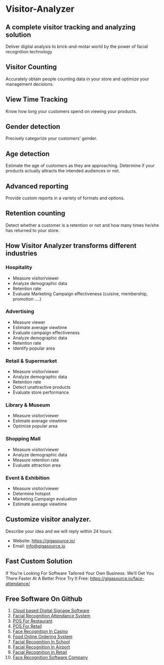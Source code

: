# Visitor-Analyzer
## A complete visitor tracking and analyzing solution
Deliver digital analysis to brick-and-motar world by the power of facial recognition technology
## Visitor Counting
Accurately obtain people counting data in your store and optimize your management decisions.
## View Time Tracking
Know how long your customers spend on viewing your products.
## Gender detection
Precisely categorize your customers’ gender.
## Age detection
Estimate the age of customers as they are approaching. Determine if your products actually attracts the intended audiences or not.
## Advanced reporting
Provide custom reports in a variety of formats and options.
## Retention counting
Detect whether a customer is a retention or not and how many times he/she has returned to your store.
## How Visitor Analyzer transforms different industries
### Hospitality
- Measure visitor/viewer
- Analyze demographic data
- Retention rate
- Evaluate Marketing Campaign effectiveness (cuisine, membership, promotion ….)

### Advertising
- Measure viewer
- Estimate average viewtime
- Evaluate campaign effectiveness
- Analyze demographic data
- Retention rate
- Identify popular area

### Retail & Supermarket
- Measure visitor/viewer
- Analyze demographic data
- Retention rate
- Detect unattractive products
- Evaluate store performance

### Library & Museum
- Measure visitor/viewer 
- Estimate average viewtime 
- Optimize popular area

### Shopping Mall
- Measure visitor/viewer
- Analyze demographic data
- Measure retention rate
- Evaluate attraction area

### Event & Exhibition
- Measure visitor/viewer
- Determine hotspot
- Marketing Campaign evaluation
- Estimate average viewtime

## Customize visitor analyzer. 
Describe your idea and we will reply within 24 hours.

- Website: https://gigasource.io/
- Email: info@gigasource.io
## Fast Custom Solution
If You’re Looking For Software Tailored Your Own Business. We’ll Get You There Faster At A Better Price
Try It Free: https://gigasource.io/face-attendance/


## Free Software On Github
1. [Cloud based Digital Signage Software](https://gigasource.io/cloud-signage/)
2. [Facial Recognition Attendance System](https://gigasource.io/face-attendance/)
3. [POS For Restaurant](https://gigasource.io/pos-restaurant/)
4. [POS For Retail](https://gigasource.io/pos-retail/)
5. [Face Recognition In Casino](https://gigasource.io/facial-recognition-in-casinos/)
6. [Food Online Ordering System](https://gigasource.io/food-online-ordering/)
7. [Facial Recognition In School](https://gigasource.io/facial-recognition-in-school/)
8. [Facial Recognition In Airport](https://gigasource.io/biometric-facial-recognition-in-airports/)
9. [Facial Recognition In Retail](https://gigasource.io/facial-recognition-in-retail-stores/)
10. [Face Recognition Software Company](https://gigasource.io/face-recognition-software-company/)
